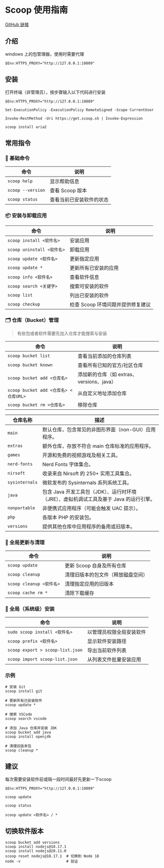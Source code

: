 # Scoop 使用指南

[GitHub 链接](https://github.com/ScoopInstaller/Scoop)

## 介绍

windows 上的包管理器，使用时需要代理

```
$Env:HTTPS_PROXY="http://127.0.0.1:10809"
```

## 安装

打开终端（非管理员），按步骤输入以下代码进行安装

```
$Env:HTTPS_PROXY="http://127.0.0.1:10809"

Set-ExecutionPolicy -ExecutionPolicy RemoteSigned -Scope CurrentUser

Invoke-RestMethod -Uri https://get.scoop.sh | Invoke-Expression

scoop install aria2
```

## 常用指令

### 🧩 基础命令

| 命令 | 说明 |
|------|------|
| `scoop help` | 显示帮助信息 |
| `scoop --version` | 查看 Scoop 版本 |
| `scoop status` | 查看当前已安装软件的状态 |


### 📦 安装与卸载应用

| 命令 | 说明 |
|------|------|
| `scoop install <软件名>` | 安装应用 |
| `scoop uninstall <软件名>` | 卸载应用 |
| `scoop update <软件名>` | 更新指定应用 |
| `scoop update *` | 更新所有已安装的应用 |
| `scoop info <软件名>` | 查看软件信息 |
| `scoop search <关键字>` | 搜索可安装的软件 |
| `scoop list` | 列出已安装的软件 |
| `scoop checkup` | 检查 Scoop 环境问题并提供修复建议 |

### 🗂️ 仓库（Bucket）管理
> 有些包或者软件需要先加入仓库才能搜索与安装

| 命令 | 说明 |
|------|------|
| `scoop bucket list` | 查看当前添加的仓库列表 |
| `scoop bucket known` | 查看所有已知的官方/社区仓库 |
| `scoop bucket add <仓库名>` | 添加新的仓库（如 extras、versions、java） |
| `scoop bucket add <仓库名> <仓库URL>` | 从自定义地址添加仓库 |
| `scoop bucket rm <仓库名>` | 移除仓库 |

| 仓库名称 | 描述 |
|-----------|------|
| `main` | 默认仓库，包含常见的非图形界面（non-GUI）应用程序。 |
| `extras` | 额外仓库，存放不符合 main 仓库标准的应用程序。 |
| `games` | 开源和免费的视频游戏及相关工具。 |
| `nerd-fonts` | Nerd Fonts 字体集合。 |
| `nirsoft` | 收录来自 Nirsoft 的 250+ 实用工具集合。 |
| `sysinternals` | 微软发布的 Sysinternals 系列系统工具。 |
| `java` | 包含 Java 开发工具包（JDK）、运行时环境（JRE）、虚拟机调试工具及基于 Java 的运行引擎。 |
| `nonportable` | 非便携式应用程序（可能会触发 UAC 提示）。 |
| `php` | 各版本 PHP 的安装包。 |
| `versions` | 提供其他仓库中应用程序的备用或旧版本。 |


### 🔄 全局更新与清理

| 命令 | 说明 |
|------|------|
| `scoop update` | 更新 Scoop 自身及所有仓库 |
| `scoop cleanup` | 清理旧版本的包文件（释放磁盘空间） |
| `scoop cleanup <软件名>` | 清理指定应用的旧版本 |
| `scoop cache rm *` | 清除下载缓存 |

### 🔧 全局（系统级）安装

| 命令 | 说明 |
|------|------|
| `sudo scoop install <软件名>` | 以管理员权限全局安装软件 |
| `scoop prefix <软件名>` | 显示软件安装路径 |
| `scoop export > scoop-list.json` | 导出当前软件列表 |
| `scoop import scoop-list.json` | 从列表文件批量安装应用 |

### 示例
```
# 安装 Git
scoop install git

# 更新所有已安装软件
scoop update *

# 搜索 VSCode
scoop search vscode

# 添加 Java 仓库并安装 JDK
scoop bucket add java
scoop install openjdk

# 清理旧版本包
scoop cleanup *
```

## 建议
每次需要安装软件前或隔一段时间最好先更新一下scoop

```
$Env:HTTPS_PROXY="http://127.0.0.1:10809"

scoop update

scoop status

scoop update <软件名> / *

```

## 切换软件版本

```
scoop bucket add versions
scoop install nodejs@18.17.1
scoop install nodejs@20.11.0
scoop reset nodejs@18.17.1  # 切换到 Node 18
node -v                     # 验证
```

